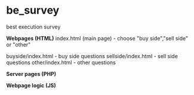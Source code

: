 # be_survey
best execution survey

**Webpages (HTML)** 
index.html (main page) - choose "buy side","sell side" or "other" 

buyside/index.html - buy side questions
sellside/index.html - sell side questions
other/index.html - other questions


**Server pages (PHP)** 

**Webpage logic (JS)** 
